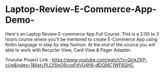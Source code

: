# Laptop-Review-E-Commerce-App-Demo-
Here's an Laptop Review E-commerce App Full Course. This is a 2:00 to 3 hours course where you'll be mentored to create E-Commerce App using Kotlin language in step by step fashion. At the end of the cource you will able to work with Recycler View, Card View & Pager Adapter.

Youtube Project Link : https://www.youtube.com/watch?v=QcikZKP-cUg&index=1&list=PLCf5IsO6cvqFdVU4fi8-dEiQMC1WF6QHC
